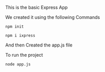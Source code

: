 This is the basic Express App

We created it using the following Commands

```
npm init

```

```
npm i ixpress

```
And then Created the app.js file

To run the project

```
node app.js

```